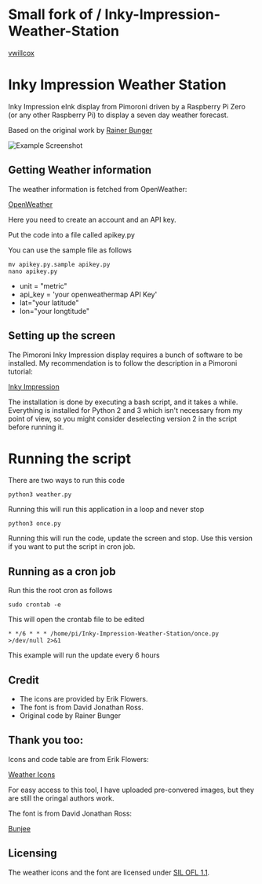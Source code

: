 # Small fork of  / Inky-Impression-Weather-Station
[vwillcox](https://github.com/vwillcox/Inky-Impression-Weather-Station)

# Inky Impression Weather Station

Inky Impression eInk display from Pimoroni driven by a Raspberry Pi Zero (or any other Raspberry Pi) to display a seven day weather forecast.

Based on the original work by [Rainer Bunger](https://github.com/rbunger/Inky-wHAT-Weather-Station)

![Example Screenshot](https://talktech.info/wp-content/uploads/2023/05/IMG_20230527_174858.jpg)

## Getting Weather information

The weather information is fetched from OpenWeather:

[OpenWeather](https://openweathermap.org)

Here you need to create an account and an API key. 

Put the code into a file called apikey.py 

You can use the sample file as follows

```
mv apikey.py.sample apikey.py
nano apikey.py
```

* unit = "metric"
* api_key = 'your openweathermap API Key'
* lat="your latitude"
* lon="your longtitude"


## Setting up the screen

The Pimoroni Inky Impression display requires a bunch of software to be installed. My recommendation is to follow the description in a Pimoroni tutorial:

[Inky Impression](https://shop.pimoroni.com/products/inky-impression)

The installation is done by executing a bash script, and it takes a while. Everything is installed for Python 2 and 3 which isn't necessary from my point of view, so you might consider deselecting version 2 in the script before running it.

# Running the script

There are two ways to run this code

```
python3 weather.py
```

Running this will run this application in a loop and never stop

```
python3 once.py
```

Running this will run the code, update the screen and stop. Use this version if you want to put the script in cron job.

## Running as a cron job

Run this the root cron as follows

```
sudo crontab -e
```

This will open the crontab file to be edited

```
* */6 * * * /home/pi/Inky-Impression-Weather-Station/once.py >/dev/null 2>&1
```

This example will run the update every 6 hours

## Credit

* The icons are provided by Erik Flowers.
* The font is from David Jonathan Ross.
* Original code by Rainer Bunger

## Thank you too:
Icons and code table are from Erik Flowers:

[Weather Icons](https://github.com/erikflowers/weather-icons)

For easy access to this tool, I have uploaded pre-convered images, but they are still the oringal authors work.

The font is from David Jonathan Ross:

[Bunjee](https://github.com/djrrb/bungee)


## Licensing

The weather icons and the font are licensed under [SIL OFL 1.1](http://scripts.sil.org/OFL).

